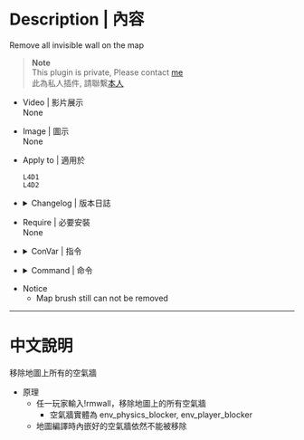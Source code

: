 # Description | 內容
Remove all invisible wall on the map

> __Note__ <br/>
This plugin is private, Please contact [me](https://github.com/fbef0102/Game-Private_Plugin#私人插件列表-private-plugins-list)<br/>
此為私人插件, 請聯繫[本人](https://github.com/fbef0102/Game-Private_Plugin#私人插件列表-private-plugins-list)

* Video | 影片展示
<br/>None

* Image | 圖示
<br/>None

* Apply to | 適用於
	```
	L4D1 
	L4D2
	```

* <details><summary>Changelog | 版本日誌</summary>

	* v1.0 (2023-6-15)
		* Initial Release
</details>

* Require | 必要安裝
<br/>None

* <details><summary>ConVar | 指令</summary>

	* cfg/sourcemod/remove_invisible_wall.cfg
		```php
		// 0=Plugin off, 1=Plugin on.
		remove_invisible_wall_enable "1"
		```
</details>

* <details><summary>Command | 命令</summary>
	
	* **Remove Invisible Wall**
		```php
		sm_rmwall
		```
</details>

* Notice
	* Map brush still can not be removed

- - - -
# 中文說明
移除地圖上所有的空氣牆

* 原理
	* 任一玩家輸入!rmwall，移除地圖上的所有空氣牆
		* 空氣牆實體為 env_physics_blocker, env_player_blocker
	* 地圖編譯時內嵌好的空氣牆依然不能被移除